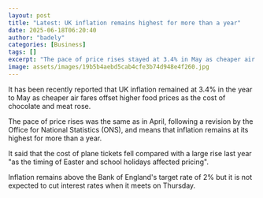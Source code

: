 ```yaml
---
layout: post
title: "Latest: UK inflation remains highest for more than a year"
date: 2025-06-18T06:20:40
author: "badely"
categories: [Business]
tags: []
excerpt: "The pace of price rises stayed at 3.4% in May as cheaper air fares off-set costlier food."
image: assets/images/19b5b4aebd5cab4cfe3b74d948e4f260.jpg
---
```


It has been recently reported that UK inflation remained at 3.4% in the year to May as cheaper air fares offset higher food prices as the cost of chocolate and meat rose.  

The pace of price rises was the same as in April, following a revision by the Office for National Statistics (ONS), and means that inflation remains at its highest for more than a year.

It said that the cost of plane tickets fell compared with a large rise last year "as the timing of Easter and school holidays affected pricing".

Inflation remains above the Bank of England's target rate of 2% but it is not expected to cut interest rates when it meets on Thursday.


